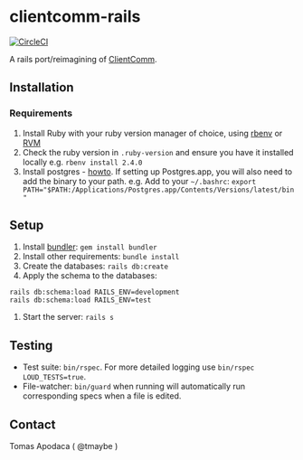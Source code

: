 # clientcomm-rails

[![CircleCI](https://circleci.com/gh/codeforamerica/clientcomm-rails.svg?style=svg)](https://circleci.com/gh/codeforamerica/clientcomm-rails)

A rails port/reimagining of [ClientComm](https://github.com/slco-2016/clientcomm).

## Installation
### Requirements
1. Install Ruby with your ruby version manager of choice, using [rbenv](https://github.com/rbenv/rbenv) or [RVM](https://github.com/codeforamerica/howto/blob/master/Ruby.md)
1. Check the ruby version in `.ruby-version` and ensure you have it installed locally e.g. `rbenv install 2.4.0`
1. Install postgres - [howto](https://github.com/codeforamerica/howto/blob/master/PostgreSQL.md). If setting up Postgres.app, you will also need to add the binary to your path. e.g. Add to your `~/.bashrc`:
`export PATH="$PATH:/Applications/Postgres.app/Contents/Versions/latest/bin"`

## Setup

1. Install [bundler](https://bundler.io/): `gem install bundler`
1. Install other requirements: `bundle install`
1. Create the databases: `rails db:create`
1. Apply the schema to the databases:
```
rails db:schema:load RAILS_ENV=development
rails db:schema:load RAILS_ENV=test
```
1. Start the server: `rails s`

## Testing

- Test suite: `bin/rspec`. For more detailed logging use `bin/rspec LOUD_TESTS=true`.
- File-watcher: `bin/guard` when running will automatically run corresponding specs when a file is edited.

## Contact

Tomas Apodaca ( @tmaybe )
